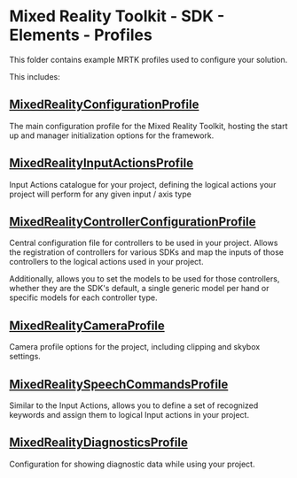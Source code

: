 # Mixed Reality Toolkit - SDK - Elements - Profiles

This folder contains example MRTK profiles used to configure your solution.

This includes:

## [MixedRealityConfigurationProfile](../../../../Documentation/MixedRealityConfigurationGuide.md)

The main configuration profile for the Mixed Reality Toolkit, hosting the start up and manager initialization options for the framework.

## [MixedRealityInputActionsProfile](../../../../Documentation/Input/InputActions.md)

Input Actions catalogue for your project, defining the logical actions your project will perform for any given input / axis type

## [MixedRealityControllerConfigurationProfile](MixedRealityControllerConfigurationProfile.md)

Central configuration file for controllers to be used in your project. Allows the registration of controllers for various SDKs and map the inputs of those controllers to the logical actions used in your project.

Additionally, allows you to set the models to be used for those controllers, whether they are the SDK's default, a single generic model per hand or specific models for each controller type.

## [MixedRealityCameraProfile](../../../../Documentation/CameraSystem/CameraSystemOverview.md)

Camera profile options for the project, including clipping and skybox settings.

## [MixedRealitySpeechCommandsProfile](../../../../Documentation/Input/Speech.md)

Similar to the Input Actions, allows you to define a set of recognized keywords and assign them to logical Input actions in your project.

## [MixedRealityDiagnosticsProfile](../../../../Documentation/Diagnostics/ConfiguringDiagnostics.md)

Configuration for showing diagnostic data while using your project.
